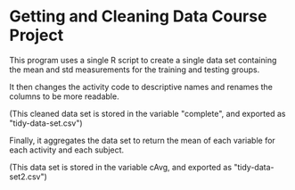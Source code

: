 Getting and Cleaning Data Course Project
========================================================

This program uses a single R script to create a single data set containing the mean and std measurements for the training and testing groups.  

It then changes the activity code to descriptive names and renames the columns to be more readable. 

(This cleaned data set is stored in the variable "complete", and exported as "tidy-data-set.csv")

Finally, it aggregates the data set to return the mean of each variable for each activity and each subject.

(This data set is stored in the variable cAvg, and exported as "tidy-data-set2.csv")
